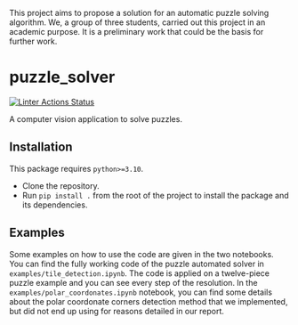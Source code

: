 This project aims to propose a solution for an automatic puzzle solving algorithm. 
We, a group of three students, carried out this project in an academic purpose. It is a preliminary work that could be the basis for further work. 

# puzzle_solver
[![Linter Actions Status](https://github.com/Seon82/puzzle_solver/actions/workflows/lint.yml//badge.svg?branch=main)](https://github.com/Seon82/puzzle_solver/actions)

A computer vision application to solve puzzles.


## Installation
This package requires `python>=3.10`.

* Clone the repository.
* Run `pip install .` from the root of the project to install the package and its dependencies.


## Examples 
Some examples on how to use the code are given in the two notebooks. 
You can find the fully working code of the puzzle automated solver in `examples/tile_detection.ipynb`. The code is applied on a twelve-piece puzzle example and you can see every step of the resolution. 
In the `examples/polar_coordonates.ipynb` notebook, you can find some details about the polar coordonate corners detection method that we implemented, but did not end up using for reasons detailed in our report. 
